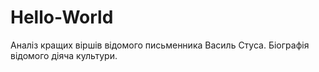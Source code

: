 # Hello-World
Аналіз кращих віршів відомого письменника Василь Стуса. Біографія відомого діяча культури.
